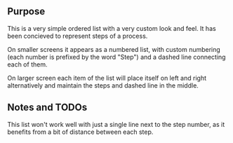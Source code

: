 ## Purpose

This is a very simple ordered list with a very custom look and feel. It has been concieved to represent steps of a process.

On smaller screens it appears as a numbered list, with custom numbering (each number is prefixed by the word "Step") and a dashed line connecting each of them.

On larger screen each item of the list will place itself on left and right alternatively and maintain the steps and dashed line in the middle.

## Notes and TODOs

This list won't work well with just a single line next to the step number, as it benefits from a bit of distance between each step.
